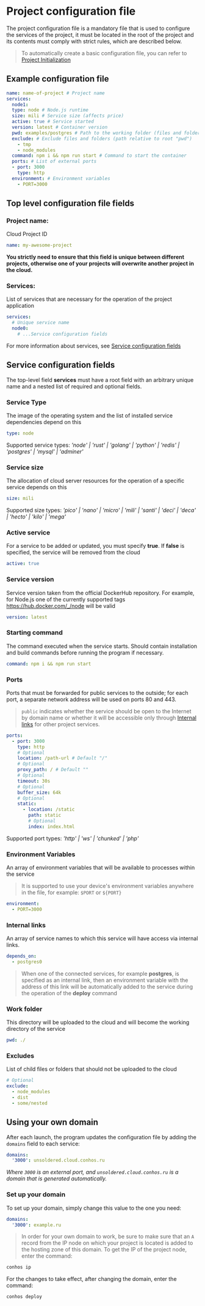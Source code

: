 # Project configuration file

The project configuration file is a mandatory file that is used to configure the services of the project, it must be located in the root of the project and its contents must comply with strict rules, which are described below.

> To automatically create a basic configuration file, you can refer to [Project Initialization](./GettingStarted.md#project_initialization)

## Example configuration file

```yml
name: name-of-project # Project name
services:
  node1:
  type: node # Node.js runtime
  size: mili # Service size (affects price)
  active: true # Service started
  version: latest # Container version
  pwd: examples/postgres # Path to the working folder (files and folders from this path will be uploaded to the cloud)
  exclude: # Exclude files and folders (path relative to root "pwd")
    - tmp
    - node_modules
  command: npm i && npm run start # Command to start the container
  ports: # List of external ports
  - port: 3000
    type: http
  environment: # Environment variables
    - PORT=3000
```

## Top level configuration file fields

### Project name:

Cloud Project ID

```yml
name: my-awesome-project
```

**You strictly need to ensure that this field is unique between different projects, otherwise one of your projects will overwrite another project in the cloud.**

### Services:

List of services that are necessary for the operation of the project application

```yml
services:
  # Unique service name
  node0:
    # ...Service configuration fields
```

For more information about services, see [Service configuration fields](./ConfigFile.md#service_configuration_fields)

## Service configuration fields

The top-level field **services** must have a root field with an arbitrary unique name and a nested list of required and optional fields.

### Service Type

The image of the operating system and the list of installed service dependencies depend on this

```yml
type: node
```

Supported service types: _'node' | 'rust' | 'golang' | 'python' | 'redis' | 'postgres' | 'mysql' | 'adminer'_

### Service size

The allocation of cloud server resources for the operation of a specific service depends on this

```yml
size: mili
```

Supported size types: _'pico' | 'nano' | 'micro' | 'mili' | 'santi' | 'deci' | 'deca' | 'hecto' | 'kilo' | 'mega'_

### Active service

For a service to be added or updated, you must specify **true**. If **false** is specified, the service will be removed from the cloud

```yml
active: true
```

### Service version

Service version taken from the official DockerHub repository. For example, for Node.js one of the currently supported tags https://hub.docker.com/_/node will be valid

```yml
version: latest
```

### Starting command

The command executed when the service starts. Should contain installation and build commands before running the program if necessary.

```yml
command: npm i && npm run start
```

### Ports

Ports that must be forwarded for public services to the outside; for each port, a separate network address will be used on ports 80 and 443.
> `public` indicates whether the service should be open to the Internet by domain name or whether it will be accessible only through [Internal links](./ConfigFile.md#internal_links) for other project services.
```yml
ports:
  - port: 3000
    type: http
    # Optional
    location: /path-url # Default "/"
    # Optional
    proxy_path: / # Default ""
    # Optional
    timeout: 30s
    # Optional
    buffer_size: 64k
    # Optional
    static:
      - location: /static
        path: static
        # Optional
        index: index.html
```

Supported port types: _'http' | 'ws' | 'chunked' | 'php'_

### Environment Variables

An array of environment variables that will be available to processes within the service

> It is supported to use your device's environment variables anywhere in the file, for example: `$PORT` or `${PORT}`

```yml
environment:
  - PORT=3000
```

### Internal links

An array of service names to which this service will have access via internal links.

```yml
depends_on:
  - postgres0
```

> When one of the connected services, for example **postgres**, is specified as an internal link, then an environment variable with the address of this link will be automatically added to the service during the operation of the **deploy** command

### Work folder

This directory will be uploaded to the cloud and will become the working directory of the service

```yml
pwd: ./
```

### Excludes

List of child files or folders that should not be uploaded to the cloud

```yml
# Optional
exclude:
  - node_modules
  - dist
  - some/nested
```

## Using your own domain

After each launch, the program updates the configuration file by adding the `domains` field to each service:

```yml
domains:
  '3000': unsoldered.cloud.conhos.ru
```

_Where `3000` is an external port, and `unsoldered.cloud.conhos.ru` is a domain that is generated automatically._

### Set up your domain

To set up your domain, simply change this value to the one you need:

```yml
domains:
  '3000': example.ru
```

> In order for your own domain to work, be sure to make sure that an `A` record from the IP node on which your project is located is added to the hosting zone of this domain.
> To get the IP of the project node, enter the command:

```sh
conhos ip
```

For the changes to take effect, after changing the domain, enter the command:

```sh
conhos deploy
```
